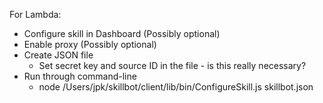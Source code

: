 For Lambda:
- Configure skill in Dashboard (Possibly optional)
- Enable proxy (Possibly optional)
- Create JSON file
    - Set secret key and source ID in the file - is this really necessary?
- Run through command-line
    - node /Users/jpk/skillbot/client/lib/bin/ConfigureSkill.js skillbot.json